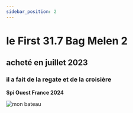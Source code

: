 ```yaml
---
sidebar_position: 2
---
```


 # le First 31.7 Bag Melen 2

 ## acheté en juillet 2023

 ### il a fait de la regate et de la croisière

  **Spi Ouest France 2024**

  ![mon bateau](/img/first_cnml-eh-breizh-2024-03_24_007.jpg "mon 2nd bateau")